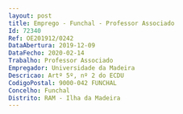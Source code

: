 ```yaml
--- 
layout: post
title: Emprego - Funchal - Professor Associado
Id: 72340
Ref: OE201912/0242
DataAbertura: 2019-12-09
DataFecho: 2020-02-14
Trabalho: Professor Associado
Empregador: Universidade da Madeira
Descricao: Artº 5º, nº 2 do ECDU
CodigoPostal: 9000-042 FUNCHAL
Concelho: Funchal
Distrito: RAM - Ilha da Madeira
--- 
```

